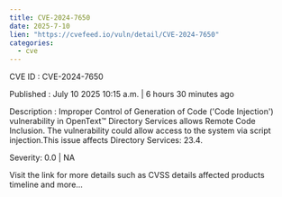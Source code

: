 ```yaml
--- 
title: CVE-2024-7650
date: 2025-7-10
lien: "https://cvefeed.io/vuln/detail/CVE-2024-7650"
categories:
  - cve
---
```


CVE ID : CVE-2024-7650

Published :  July 10
2025
10:15 a.m. | 6 hours
30 minutes ago

Description : Improper Control of Generation of Code ('Code Injection') vulnerability in OpenText™ Directory Services allows Remote Code Inclusion. The
vulnerability could allow access to the system via script injection.This issue affects Directory Services: 23.4.

Severity: 0.0 | NA

Visit the link for more details
such as CVSS details
affected products
timeline
and more...
